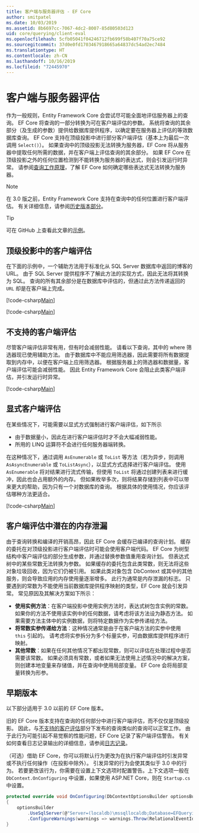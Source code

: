 ```yaml
---
title: 客户端与服务器评估 - EF Core
author: smitpatel
ms.date: 10/03/2019
ms.assetid: 8b6697cc-7067-4dc2-8007-85d80503d123
uid: core/querying/client-eval
ms.openlocfilehash: 5cfb05041f04246712fb699f58b407f70a75ce92
ms.sourcegitcommit: 37d0e0fd1703467918665a64837dc54ad2ec7484
ms.translationtype: HT
ms.contentlocale: zh-CN
ms.lasthandoff: 10/16/2019
ms.locfileid: "72445970"
---
```

# <a name="client-vs-server-evaluation"></a>客户端与服务器评估

作为一般规则，Entity Framework Core 会尝试尽可能全面地评估服务器上的查询。 EF Core 将查询的一部分转换为可在客户端评估的参数。 系统将查询的其余部分（及生成的参数）提供给数据库提供程序，以确定要在服务器上评估的等效数据库查询。 EF Core 支持在顶级投影中进行部分客户端评估（基本上为最后一次调用 `Select()`）。 如果查询中的顶级投影无法转换为服务器，EF Core 将从服务器中提取任何所需的数据，并在客户端上评估查询的其余部分。 如果 EF Core 在顶级投影之外的任何位置检测到不能转换为服务器的表达式，则会引发运行时异常。 请参阅[查询工作原理](xref:core/querying/how-query-works)，了解 EF Core 如何确定哪些表达式无法转换为服务器。

> [!NOTE]
> 在 3.0 版之前，Entity Framework Core 支持在查询中的任何位置进行客户端评估。 有关详细信息，请参阅[历史版本部分](#previous-versions)。

> [!TIP]
> 可在 GitHub 上查看此文章的[示例](https://github.com/aspnet/EntityFramework.Docs/tree/master/samples/core/Querying)。

## <a name="client-evaluation-in-the-top-level-projection"></a>顶级投影中的客户端评估

在下面的示例中，一个辅助方法用于标准化从 SQL Server 数据库中返回的博客的 URL。 由于 SQL Server 提供程序不了解此方法的实现方式，因此无法将其转换为 SQL。 查询的所有其余部分是在数据库中评估的，但通过此方法传递返回的 `URL` 却是在客户端上完成。

[!code-csharp[Main](../../../samples/core/Querying/ClientEval/Sample.cs#ClientProjection)]

[!code-csharp[Main](../../../samples/core/Querying/ClientEval/Sample.cs#ClientMethod)]

## <a name="unsupported-client-evaluation"></a>不支持的客户端评估

尽管客户端评估非常有用，但有时会减弱性能。 请看以下查询，其中的 where 筛选器现已使用辅助方法。 由于数据库中不能应用筛选器，因此需要将所有数据提取到内存中，以便在客户端上应用筛选器。 根据服务器上的筛选器和数据量，客户端评估可能会减弱性能。 因此 Entity Framework Core 会阻止此类客户端评估，并引发运行时异常。

[!code-csharp[Main](../../../samples/core/Querying/ClientEval/Sample.cs#ClientWhere)]

## <a name="explicit-client-evaluation"></a>显式客户端评估

在某些情况下，可能需要以显式方式强制进行客户端评估，如下所示

- 由于数据量小，因此在进行客户端评估时才不会大幅减弱性能。
- 所用的 LINQ 运算符不会进行任何服务器端转换。

在这种情况下，通过调用 `AsEnumerable` 或 `ToList` 等方法（若为异步，则调用 `AsAsyncEnumerable` 或 `ToListAsync`），以显式方式选择进行客户端评估。 使用 `AsEnumerable` 将对结果进行流式传输，但使用 `ToList` 将通过创建列表来进行缓冲，因此也会占用额外的内存。 但如果枚举多次，则将结果存储到列表中可以带来更大的帮助，因为只有一个对数据库的查询。 根据具体的使用情况，你应该评估哪种方法更适合。

[!code-csharp[Main](../../../samples/core/Querying/ClientEval/Sample.cs#ExplicitClientEval)]

## <a name="potential-memory-leak-in-client-evaluation"></a>客户端评估中潜在的内存泄漏

由于查询转换和编译的开销高昂，因此 EF Core 会缓存已编译的查询计划。 缓存的委托在对顶级投影进行客户端评估时可能会使用客户端代码。 EF Core 为树型结构中客户端评估的部分生成参数，并通过替换参数值重用查询计划。 但表达式树中的某些常数无法转换为参数。 如果缓存的委托包含此类常数，则无法将这些对象垃圾回收，因为它们仍被引用。 如果此类对象包含 DbContext 或其中的其他服务，则会导致应用的内存使用量逐渐增多。 此行为通常是内存泄漏的标志。 只要遇到的常数为不能使用当前数据库提供程序映射的类型，EF Core 就会引发异常。 常见原因及其解决方案如下所示：

- **使用实例方法**：在客户端投影中使用实例方法时，表达式树包含实例的常数。 如果你的方法不使用该实例中的任何数据，请考虑将该方法设为静态方法。 如果需要方法主体中的实例数据，则将特定数据作为实参传递给方法。
- **将常数实参传递给方法**：这种情况通常是由于在客户端方法的实参中使用 `this` 引起的。 请考虑将实参拆分为多个标量实参，可由数据库提供程序进行映射。
- **其他常数**：如果在任何其他情况下都出现常数，则可以评估在处理过程中是否需要该常数。 如果必须具有常数，或者如果无法使用上述情况中的解决方案，则创建本地变量来存储值，并在查询中使用局部变量。 EF Core 会将局部变量转换为形参。

## <a name="previous-versions"></a>早期版本

以下部分适用于 3.0 以前的 EF Core 版本。

旧的 EF Core 版本支持在查询的任何部分中进行客户端评估，而不仅仅是顶级投影。 因此，与[不支持的客户评估](#unsupported-client-evaluation)部分下发布的查询类似的查询可以正常工作。 由于此行为可能引起不易觉察的性能问题，EF Core 记录了客户端评估警告。 有关如何查看日志记录输出的详细信息，请参阅[日志记录](xref:core/miscellaneous/logging)。

（可选）借助 EF Core，你可以将默认行为更改为在执行客户端评估时引发异常或不执行任何操作（在投影中除外）。 引发异常的行为会使其类似于 3.0 中的行为。 若要更改该行为，你需要在设置上下文选项时配置警告。上下文选项一般在 `DbContext.OnConfiguring` 中设置，如果使用 ASP.NET Core，则在 `Startup.cs` 中设置。

```csharp
protected override void OnConfiguring(DbContextOptionsBuilder optionsBuilder)
{
    optionsBuilder
        .UseSqlServer(@"Server=(localdb)\mssqllocaldb;Database=EFQuerying;Trusted_Connection=True;")
        .ConfigureWarnings(warnings => warnings.Throw(RelationalEventId.QueryClientEvaluationWarning));
}
```
